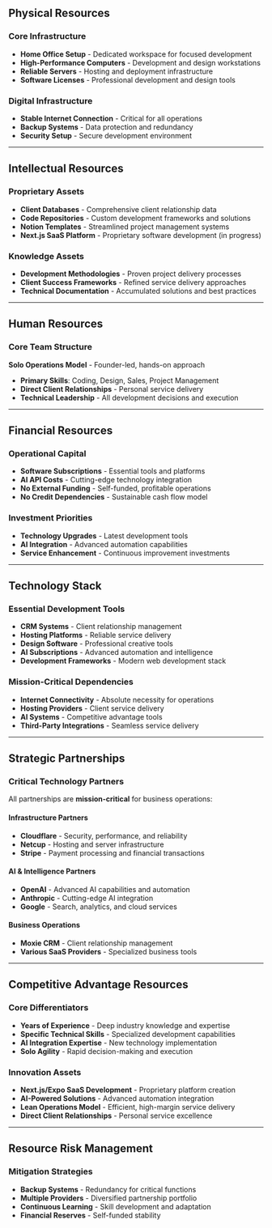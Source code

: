 ## **Physical Resources**

### **Core Infrastructure**

- **Home Office Setup** - Dedicated workspace for focused development
- **High-Performance Computers** - Development and design workstations
- **Reliable Servers** - Hosting and deployment infrastructure
- **Software Licenses** - Professional development and design tools

### **Digital Infrastructure**

- **Stable Internet Connection** - Critical for all operations
- **Backup Systems** - Data protection and redundancy
- **Security Setup** - Secure development environment

---

## **Intellectual Resources**

### **Proprietary Assets**

- **Client Databases** - Comprehensive client relationship data
- **Code Repositories** - Custom development frameworks and solutions
- **Notion Templates** - Streamlined project management systems
- **Next.js SaaS Platform** - Proprietary software development (in progress)

### **Knowledge Assets**

- **Development Methodologies** - Proven project delivery processes
- **Client Success Frameworks** - Refined service delivery approaches
- **Technical Documentation** - Accumulated solutions and best practices

---

## **Human Resources**

### **Core Team Structure**

**Solo Operations Model** - Founder-led, hands-on approach

- **Primary Skills**: Coding, Design, Sales, Project Management
- **Direct Client Relationships** - Personal service delivery
- **Technical Leadership** - All development decisions and execution

---

## **Financial Resources**

### **Operational Capital**

- **Software Subscriptions** - Essential tools and platforms
- **AI API Costs** - Cutting-edge technology integration
- **No External Funding** - Self-funded, profitable operations
- **No Credit Dependencies** - Sustainable cash flow model

### **Investment Priorities**

- **Technology Upgrades** - Latest development tools
- **AI Integration** - Advanced automation capabilities
- **Service Enhancement** - Continuous improvement investments

---

## **Technology Stack**

### **Essential Development Tools**

- **CRM Systems** - Client relationship management
- **Hosting Platforms** - Reliable service delivery
- **Design Software** - Professional creative tools
- **AI Subscriptions** - Advanced automation and intelligence
- **Development Frameworks** - Modern web development stack

### **Mission-Critical Dependencies**

- **Internet Connectivity** - Absolute necessity for operations
- **Hosting Providers** - Client service delivery
- **AI Systems** - Competitive advantage tools
- **Third-Party Integrations** - Seamless service delivery

---

## **Strategic Partnerships**

### **Critical Technology Partners**

All partnerships are **mission-critical** for business operations:

#### **Infrastructure Partners**

- **Cloudflare** - Security, performance, and reliability
- **Netcup** - Hosting and server infrastructure
- **Stripe** - Payment processing and financial transactions

#### **AI & Intelligence Partners**

- **OpenAI** - Advanced AI capabilities and automation
- **Anthropic** - Cutting-edge AI integration
- **Google** - Search, analytics, and cloud services

#### **Business Operations**

- **Moxie CRM** - Client relationship management
- **Various SaaS Providers** - Specialized business tools

---

## **Competitive Advantage Resources**

### **Core Differentiators**

- **Years of Experience** - Deep industry knowledge and expertise
- **Specific Technical Skills** - Specialized development capabilities
- **AI Integration Expertise** - New technology implementation
- **Solo Agility** - Rapid decision-making and execution

### **Innovation Assets**

- **Next.js/Expo SaaS Development** - Proprietary platform creation
- **AI-Powered Solutions** - Advanced automation integration
- **Lean Operations Model** - Efficient, high-margin service delivery
- **Direct Client Relationships** - Personal service excellence

---

## **Resource Risk Management**

### **Mitigation Strategies**

- **Backup Systems** - Redundancy for critical functions
- **Multiple Providers** - Diversified partnership portfolio
- **Continuous Learning** - Skill development and adaptation
- **Financial Reserves** - Self-funded stability

